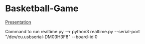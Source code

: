 # Basketball-Game
[Presentation](https://docs.google.com/viewer?url=https://github.com/Neurotech-Davis/Basketball-Game/files/11550864/Basketball.Game.Slides.pdf)

Command to run realtime.py --> python3 realtime.py --serial-port "/dev/cu.usbserial-DM03H3F8" --board-id 0

